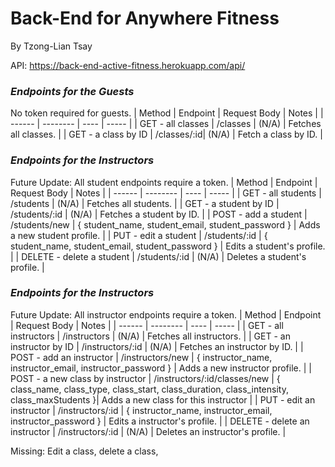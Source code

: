 # Back-End for Anywhere Fitness
By Tzong-Lian Tsay

API: https://back-end-active-fitness.herokuapp.com/api/

### **_Endpoints for the Guests_**
No token required for guests.
| Method | Endpoint | Request Body | Notes |
| ------ | -------- | ---- | ----- |
| GET - all classes | /classes | (N/A) | Fetches all classes. |
| GET - a class by ID | /classes/:id| (N/A) | Fetch a class by ID. |


### **_Endpoints for the Instructors_**
Future Update: All student endpoints require a token.
| Method | Endpoint | Request Body | Notes |
| ------ | -------- | ---- | ----- |
| GET - all students | /students | (N/A) | Fetches all students. |
| GET - a student by ID | /students/:id | (N/A) | Fetches a student by ID. |
| POST - add a student | /students/new | { student_name, student_email, student_password } | Adds a new student profile. |
| PUT - edit a student | /students/:id | { student_name, student_email, student_password } | Edits a student's profile. |
| DELETE - delete a student | /students/:id | (N/A) | Deletes a student's profile. |

### **_Endpoints for the Instructors_**
Future Update: All instructor endpoints require a token.
| Method | Endpoint | Request Body | Notes |
| ------ | -------- | ---- | ----- |
| GET - all instructors | /instructors | (N/A) | Fetches all instructors. |
| GET - an instructor by ID | /instructors/:id | (N/A) | Fetches an instructor by ID. |
| POST - add an instructor | /instructors/new | { instructor_name, instructor_email, instructor_password } | Adds a new instructor profile. |
| POST - a new class by instructor | /instructors/:id/classes/new | { class_name, class_type, class_start, class_duration, class_intensity, class_maxStudents }| Adds a new class for this instructor |
| PUT - edit an instructor | /instructors/:id | { instructor_name, instructor_email, instructor_password } | Edits a instructor's profile. |
| DELETE - delete an instructor | /instructors/:id | (N/A) | Deletes an instructor's profile. |


Missing: Edit a class, delete a class, 

